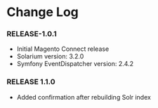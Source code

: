 # Change Log

### RELEASE-1.0.1

  * Initial Magento Connect release
  * Solarium version: 3.2.0
  * Symfony EventDispatcher version: 2.4.2

### RELEASE 1.1.0

  * Added confirmation after rebuilding Solr index